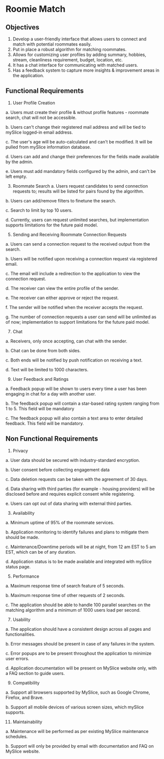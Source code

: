 
# Roomie Match 

## Objectives

1.	Develop a user-friendly interface that allows users to connect and match with potential roommates easily.
2.	Put in place a robust algorithm for matching roommates.
3.	Allows for customizing user profiles by adding summary, hobbies, stream, cleanliness requirement, budget, location, etc.
4.	It has a chat interface for communicating with matched users.
5.	Has a feedback system to capture more insights & improvement areas in the application.

## Functional Requirements

1.	User Profile Creation
   
  a.	Users must create their profile & without profile features - roommate search, chat will not be accessible.

  b.	Users can't change their registered mail address and will be tied to mySlice logged-in email address.
  
  c.	The user's age will be auto-calculated and can't be modified. It will be pulled from mySlice information database.
  
  d.	Users can add and change their preferences for the fields made available by the admin.

  e.	Users must add mandatory fields configured by the admin, and can't be left empty.
  
 
3.	Roommate Search
  a.	Users request candidates to send connection requests to; results will be listed for pairs found by the algorithm.

  b.	Users can add/remove filters to finetune the search.
  
  c.	Search to limit by top 10 users.
  
  d.	Currently, users can request unlimited searches, but implementation supports limitations for the future paid model.
  

5.	Sending and Receiving Roommate Connection Requests
   
  a.	Users can send a connection request to the received output from the search.

  b.	Users will be notified upon receiving a connection request via registered email.
  
  c.	The email will include a redirection to the application to view the connection request.
  
  d.	The receiver can view the entire profile of the sender.
  
  e.	The receiver can either approve or reject the request.
  
  f.	The sender will be notified when the receiver accepts the request.
  
  g.	The number of connection requests a user can send will be unlimited as of now; implementation to support limitations for the future paid model.
  

7.	Chat
   
  a.	Receivers, only once accepting, can chat with the sender.

  b.	Chat can be done from both sides.
  
  c.	Both ends will be notified by push notification on receiving a text.
  
  d.	Text will be limited to 1000 characters.
  

9.	User Feedback and Ratings
    
  a.	Feedback popup will be shown to users every time a user has been engaging in chat for a day with another user.

  b.	The feedback popup will contain a star-based rating system ranging from 1 to 5. This field will be mandatory
  
  c.	The feedback popup will also contain a text area to enter detailed feedback. This field will be mandatory.
  


## Non Functional Requirements


1.	Privacy
   
  a.	User data should be secured with industry-standard encryption.

  b.	User consent before collecting engagement data
  
  c.	Data deletion requests can be taken with the agreement of 30 days.
  
  d.	Data sharing with third parties (for example - housing providers) will be disclosed before and requires explicit consent while registering.
  
  e.	Users can opt out of data sharing with external third parties.
  

3.	Availability
   
  a.	Minimum uptime of 95% of the roommate services.

  b.	Application monitoring to identify failures and plans to mitigate them should be made.

  c.	Maintenance/Downtime periods will be at night, from 12 am EST to 5 am EST, which can be of any duration.
  
  d.	Application status is to be made available and integrated with mySlice status page.

5.	Performance
   
  a.	Maximum response time of search feature of 5 seconds.

  b.	Maximum response time of other requests of 2 seconds.

  c.	The application should be able to handle 100 parallel searches on the matching algorithm and a minimum of 1000 users load per second.
  
 
7.	Usability
   
  a.	The application should have a consistent design across all pages and functionalities.

  b.	Error messages should be present in case of any failures in the system.
  
  c.	Error popups are to be present throughout the application to minimize user errors.
  
  d.	Application documentation will be present on MySlice website only, with a FAQ section to guide users.
  

9.	Compatibility
    
  a.	Support all browsers supported by MySlice, such as Google Chrome, Firefox, and Brave.

  b.	Support all mobile devices of various screen sizes, which mySlice supports.
  


11.	Maintainability
    
  a.	Maintenance will be performed as per existing MySlice maintenance schedules.

  b.	Support will only be provided by email with documentation and FAQ on MySlice website.
  

